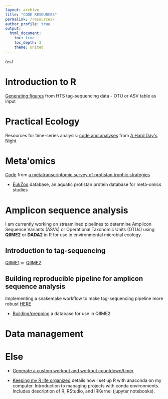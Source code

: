 ```yaml
---
layout: archive
title: "CODE RESOURCES"
permalink: /resources/
author_profile: true
output:
  html_document:
    toc: true
    toc_depth: 3
    theme: united
---
```


_test_

# Introduction to R
[Generating figures](https://github.com/shu251/PreliminaryFigures_V4_tagseq) from HTS tag-sequencing data - OTU or ASV table as input



# Practical Ecology

Resources for time-series analysis: [code and analyses](https://github.com/shu251/18Sdiversity_diel) from [A Hard Day's Night](https://www.frontiersin.org/articles/10.3389/fmars.2018.00351/full)

# Meta'omics

[Code](https://github.com/shu251/SPOT_metatranscriptome) from [a metatranscriptomic survey of protistan trophic strategies](https://onlinelibrary.wiley.com/doi/abs/10.1111/1462-2920.14259)
  + [EukZoo](https://zenodo.org/record/1476236#.XRdsuC2ZNTY) database, an aquatic protistan protein database for meta-omics studies

# Amplicon sequence analysis

I am currently working on streamlined pipelines to determine Amplicon Sequence Variants (ASVs) or Operational Taxonomic Units (OTUs) using **QIIME2** or **DADA2** in R for use in environmental microbial ecology.

## Introduction to tag-sequencing 

[QIIME1](https://github.com/shu251/V4_tagsequencing_18Sdiversity_q1) or 
[QIIME2](https://github.com/shu251/qiime2_ASVworkflow_v8).

## Building reproducible pipeline for amplicon sequence analysis

Implementing a snakemake workflow to make tag-sequencing pipeline more robust [HERE](https://github.com/shu251/tagseq-qiime2-snakemake)
  + [Building/prepping](https://github.com/shu251/db-build-microeuks) a database for use in QIIME2

# Data management

# Else

* [Generate a custom workout and workout countdown/timer](https://github.com/shu251/exRcise)


* [Keeping my R life organized](https://alexanderlabwhoi.github.io/post/anaconda-r-sarah/) details how I set up R with anaconda on my computer. Introduction to managing projects with conda environments. Includes description of R, RStudio, and IRKernel (jupyter notebooks).

